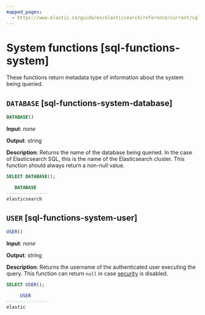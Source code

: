 ```yaml
---
mapped_pages:
  - https://www.elastic.co/guide/en/elasticsearch/reference/current/sql-functions-system.html
---
```


# System functions [sql-functions-system]

These functions return metadata type of information about the system being queried.

## `DATABASE` [sql-functions-system-database]

```sql
DATABASE()
```

**Input**: *none*

**Output**: string

**Description**: Returns the name of the database being queried. In the case of Elasticsearch SQL, this is the name of the Elasticsearch cluster. This function should always return a non-null value.

```sql
SELECT DATABASE();

   DATABASE
---------------
elasticsearch
```


## `USER` [sql-functions-system-user]

```sql
USER()
```

**Input**: *none*

**Output**: string

**Description**: Returns the username of the authenticated user executing the query. This function can return `null` in case [security](docs-content://deploy-manage/deploy/self-managed/installing-elasticsearch.md) is disabled.

```sql
SELECT USER();

     USER
---------------
elastic
```


